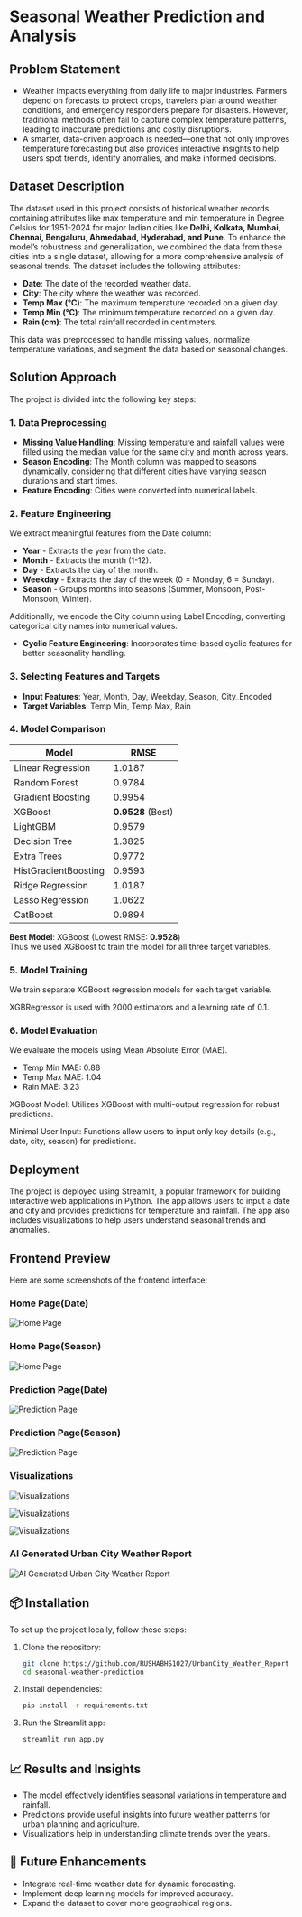 # Seasonal Weather Prediction and Analysis

## Problem Statement
- Weather impacts everything from daily life to major industries. Farmers depend on forecasts to protect crops, travelers plan around weather conditions, and emergency responders prepare for disasters. However, traditional methods often fail to capture complex temperature patterns, leading to inaccurate predictions and costly disruptions.
- A smarter, data-driven approach is needed—one that not only improves temperature forecasting but also provides interactive insights to help users spot trends, identify anomalies, and make informed decisions.

## Dataset Description
The dataset used in this project consists of historical weather records containing attributes like max temperature and min temperature in Degree Celsius for 1951-2024 for major Indian cities like **Delhi, Kolkata, Mumbai, Chennai, Bengaluru, Ahmedabad, Hyderabad, and Pune**. To enhance the model’s robustness and generalization, we combined the data from these cities into a single dataset, allowing for a more comprehensive analysis of seasonal trends. The dataset includes the following attributes:

- **Date**: The date of the recorded weather data.
- **City**: The city where the weather was recorded.
- **Temp Max (°C)**: The maximum temperature recorded on a given day.
- **Temp Min (°C)**: The minimum temperature recorded on a given day.
- **Rain (cm)**: The total rainfall recorded in centimeters.

This data was preprocessed to handle missing values, normalize temperature variations, and segment the data based on seasonal changes.

## Solution Approach
The project is divided into the following key steps:

### 1. Data Preprocessing
- **Missing Value Handling**: Missing temperature and rainfall values were filled using the median value for the same city and month across years.
- **Season Encoding**: The Month column was mapped to seasons dynamically, considering that different cities have varying season durations and start times.
- **Feature Encoding**: Cities were converted into numerical labels.

### 2. Feature Engineering
We extract meaningful features from the Date column:
- **Year** - Extracts the year from the date.
- **Month** - Extracts the month (1-12).
- **Day** - Extracts the day of the month.
- **Weekday** - Extracts the day of the week (0 = Monday, 6 = Sunday).
- **Season** - Groups months into seasons (Summer, Monsoon, Post-Monsoon, Winter).

Additionally, we encode the City column using Label Encoding, converting categorical city names into numerical values.

- **Cyclic Feature Engineering**: Incorporates time-based cyclic features for better seasonality handling.

### 3. Selecting Features and Targets
- **Input Features**: Year, Month, Day, Weekday, Season, City_Encoded
- **Target Variables**: Temp Min, Temp Max, Rain

### 4. Model Comparison

| Model                | RMSE      |
|----------------------|-----------|
| Linear Regression    | 1.0187    |
| Random Forest        | 0.9784    |
| Gradient Boosting    | 0.9954    |
| XGBoost              | **0.9528** (Best) |
| LightGBM             | 0.9579    |
| Decision Tree        | 1.3825    |
| Extra Trees          | 0.9772    |
| HistGradientBoosting | 0.9593    |
| Ridge Regression     | 1.0187    |
| Lasso Regression     | 1.0622    |
| CatBoost             | 0.9894    |

**Best Model**: XGBoost (Lowest RMSE: **0.9528**)  
Thus we used XGBoost to train the model for all three target variables.

### 5. Model Training
We train separate XGBoost regression models for each target variable.

XGBRegressor is used with 2000 estimators and a learning rate of 0.1.

### 6. Model Evaluation
We evaluate the models using Mean Absolute Error (MAE).
- Temp Min MAE: 0.88
- Temp Max MAE: 1.04
- Rain MAE: 3.23

XGBoost Model: Utilizes XGBoost with multi-output regression for robust predictions.

Minimal User Input: Functions allow users to input only key details (e.g., date, city, season) for predictions.

## Deployment
The project is deployed using Streamlit, a popular framework for building interactive web applications in Python. The app allows users to input a date and city and provides predictions for temperature and rainfall. The app also includes visualizations to help users understand seasonal trends and anomalies.

## Frontend Preview
Here are some screenshots of the frontend interface:

### Home Page(Date)
![Home Page](public/Home_Date.png)

### Home Page(Season)
![Home Page](public/Home_Season.png)

### Prediction Page(Date)
![Prediction Page](public/Prediction_Date.png)

### Prediction Page(Season)
![Prediction Page](public/Prediction_Season.png)

### Visualizations
![Visualizations](public/Visual_Date.png)

![Visualizations](public/Visual_Date2.png)

![Visualizations](public/Visual_Season.png)

### AI Generated Urban City Weather Report
![AI Generated Urban City Weather Report](public/Report.png)

## 📦 Installation
To set up the project locally, follow these steps:

1. Clone the repository:
   ```bash
   git clone https://github.com/RUSHABHS1027/UrbanCity_Weather_Report
   cd seasonal-weather-prediction
   ```
2. Install dependencies:
   ```bash
   pip install -r requirements.txt
   ```
3. Run the Streamlit app:
   ```bash
   streamlit run app.py
   ```


## 📈 Results and Insights
- The model effectively identifies seasonal variations in temperature and rainfall.
- Predictions provide useful insights into future weather patterns for urban planning and agriculture.
- Visualizations help in understanding climate trends over the years.

## 🔮 Future Enhancements
- Integrate real-time weather data for dynamic forecasting.
- Implement deep learning models for improved accuracy.
- Expand the dataset to cover more geographical regions.


